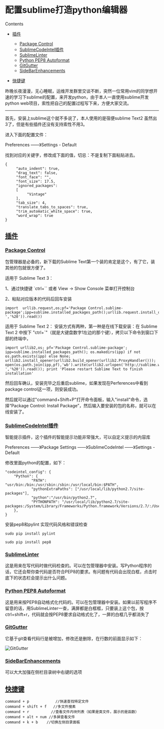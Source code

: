 # 配置sublime打造python编辑器


Contents

*   [插件](#id1)
    *   [Package Control](#package-control)
    *   [SublimeCodeIntel插件](#sublimecodeintel)
    *   [SublimeLinter](#sublimelinter)
    *   [Python PEP8 Autoformat](#python-pep8-autoformat)
    *   [GitGutter](#gitgutter)
    *   [SideBarEnhancements](#sidebarenhancements)

*   [快捷键](#id2)

昨晚长夜漫漫，无心睡眠，运维开发群里交谈不断，突然一位常用vim的同学想开速的学习下sublime的配置，来开发python，由于本人一直使用sublime开发python web项目，索性把自己的配置过程写下来，方便大家交流。

* * *

首先，安装上sublime这个就不多说了，本人使用的是宿便sublime Text2 虽然出3了，但是有些插件还没有支持索性不用3。

进入下面的配置文件：

Preferences ——》Settings - Default

找到对应的关键字，修改成下面的值，切忌：不是复制下面粘贴进去。


```
{
     "auto_indent": true,
     "drag_text": false,
     "font_face": "",
     "font_size": 17.5,
     "ignored_packages":
     [
          "Vintage"
     ],
     "tab_size": 4,
     "translate_tabs_to_spaces": true,
     "trim_automatic_white_space": true,
     "word_wrap": true
}
```

## [插件](#id3)


### [Package Control](#id4)

包管理器是必备的，新下载的Sublime Text第一个装的肯定是这个，有了它，装其他的包就很方便了。

适用于 Sublime Text 3：

1、通过快捷键 `ctrl+`` 或者 View -> Show Console 菜单打开控制台

2、粘贴对应版本的代码后回车安装


```
import  urllib.request,os;pf='Package Control.sublime-package';ipp=sublime.installed_packages_path();urllib.request.install_opener(urllib.request.build_opener(urllib.request.ProxyHandler()));open(os.path.join(ipp,pf),'wb').write(urllib.request.urlopen('http://sublime.wbond.net/'+pf.replace(' ','%20')).read())
```

适用于 Sublime Text 2：
安装方式有两种，第一种是在线下载安装：在 Sublime Text 2 中按下 &quot;ctrl+`&quot;（就是大键盘数字1左边的那个键），拷贝以下命令到窗口下部的终端中，


```
import urllib2,os; pf='Package Control.sublime-package'; ipp=sublime.installed_packages_path(); os.makedirs(ipp) if not os.path.exists(ipp) else None; urllib2.install_opener(urllib2.build_opener(urllib2.ProxyHandler())); open(os.path.join(ipp,pf),'wb').write(urllib2.urlopen('http://sublime.wbond.net/'+pf.replace(' ','%20')).read()); print 'Please restart Sublime Text to finish installation'
```
然后回车确认，安装完毕之后重启sublime，如果发现在Perferences中看到package control这一项，则安装成功。

然后就可以通过&quot;command+Shift+P&quot;打开命令面板，输入&quot;install&quot;命令，选择“Package Control: Install Package”，然后输入要安装的包的名称，就可以在线安装了。


### [SublimeCodeIntel插件](#id5)

智能提示插件，这个插件的智能提示功能非常强大，可以自定义提示的内容库

Preferences ——》Package Settings ——》SublimeCodeIntel ——》Settings - Default

修改里面python的配置，如下：


```
"codeintel_config": {
    "Python": {
            "PATH": "usr/bin:/bin:/usr/sbin:/sbin:/usr/local/bin:$PATH",
            "pythonExtraPaths": ["/usr/local/lib/python2.7/site-packages"],
            "python":"/usr/bin/python2.7",
            "PYTHONPATH": "/usr/local/lib/python2.7/site-packages:/System/Library/Frameworks/Python.framework/Versions/2.7/:/Users/ce/workspace:$PYTHONPATH"
    },
}
```

安装pep8和pylint 实现代码风格和错误检查


```
sudo pip install pylint
```


```
sudo pip install pep8
```


### [SublimeLinter](#id6)

这是用来在写代码时做代码检查的。可以在包管理器中安装。写Python程序的话，它还会帮你查代码是否符合PEP8的要求。有问题有代码会出现白框，点击时底下的状态栏会提示出什么问题。

### [Python PEP8 Autoformat](#id7)

这是用来按PEP8自动格式化代码的。可以在包管理器中安装。如果以前写程序不留意的话，用SublimeLinter一查，满屏都是白框框，只要装上这个包，按ctrl+shift+r，代码就会按PEP8要求自动格式化了，一屏的白框几乎都消失了


### [GitGutter](#id8)

它基于git查看代码行是被增加，修改还是删除，在行数的前面显示如下：

![GitGutter](http://opslinux.qiniudn.com/b4d952ccb1_183250-7WIb-865233.png)

### [SideBarEnhancements](#id9)

可以大大加强在侧栏目录树中右键的选项


## [快捷键](#id10)


```
command + p            //快速查找特定文件
command + shift + f   //多文件搜素
command + r          //查看文件内块列表（如果是类文件，展示的是函数）
command + alt + num //多屏查看文件
command + k + b    //切换左侧目录面板
```


